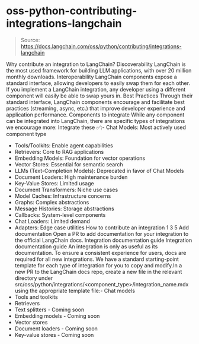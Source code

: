 # oss-python-contributing-integrations-langchain

> Source: https://docs.langchain.com/oss/python/contributing/integrations-langchain

Why contribute an integration to LangChain?
Discoverability
LangChain is the most used framework for building LLM applications, with over 20 million monthly downloads.
Interoperability
LangChain components expose a standard interface, allowing developers to easily swap them for each other. If you implement a LangChain integration, any developer using a different component will easily be able to swap yours in.
Best Practices
Through their standard interface, LangChain components encourage and facilitate best practices (streaming, async, etc.) that improve developer experience and application performance.
Components to integrate
While any component can be integrated into LangChain, there are specific types of integrations we encourage more: Integrate these ✅:- Chat Models: Most actively used component type
- Tools/Toolkits: Enable agent capabilities
- Retrievers: Core to RAG applications
- Embedding Models: Foundation for vector operations
- Vector Stores: Essential for semantic search
- LLMs (Text-Completion Models): Deprecated in favor of Chat Models
- Document Loaders: High maintenance burden
- Key-Value Stores: Limited usage
- Document Transformers: Niche use cases
- Model Caches: Infrastructure concerns
- Graphs: Complex abstractions
- Message Histories: Storage abstractions
- Callbacks: System-level components
- Chat Loaders: Limited demand
- Adapters: Edge case utilities
How to contribute an integration
1
3
5
Add documentation
Open a PR to add documentation for your integration to the official LangChain docs.
Integration documentation guide
Integration documentation guide
An integration is only as useful as its documentation. To ensure a consistent experience for users, docs are required for all new integrations. We have a standard starting-point template for each type of integration for you to copy and modify.In a new PR to the LangChain docs repo, create a new file in the relevant directory under
src/oss/python/integrations/<component_type>/integration_name.mdx
using the appropriate template file:- Chat models
- Tools and toolkits
- Retrievers
- Text splitters - Coming soon
- Embedding models - Coming soon
- Vector stores
- Document loaders - Coming soon
- Key-value stores - Coming soon